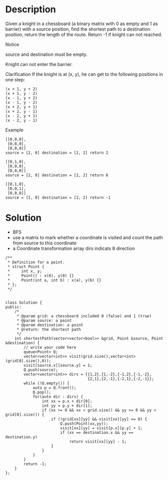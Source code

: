 # Description

Given a knight in a chessboard (a binary matrix with 0 as empty and 1 as barrier) with a source position, find the shortest path to a destination position, return the length of the route. 
Return -1 if knight can not reached.

 Notice

source and destination must be empty.

Knight can not enter the barrier.

Clarification
If the knight is at (x, y), he can get to the following positions in one step:
```
(x + 1, y + 2)
(x + 1, y - 2)
(x - 1, y + 2)
(x - 1, y - 2)
(x + 2, y + 1)
(x + 2, y - 1)
(x - 2, y + 1)
(x - 2, y - 1)
```
Example
```
[[0,0,0],
 [0,0,0],
 [0,0,0]]
source = [2, 0] destination = [2, 2] return 2

[[0,1,0],
 [0,0,0],
 [0,0,0]]
source = [2, 0] destination = [2, 2] return 6

[[0,1,0],
 [0,0,1],
 [0,0,0]]
source = [2, 0] destination = [2, 2] return -1
```

# Solution

- BFS
- use a matrix to mark whether a coordinate is visited and count the path from source to this coordinate
- a Coordinate transformation array dirs indicats 8 direction

```
/**
 * Definition for a point.
 * struct Point {
 *     int x, y;
 *     Point() : x(0), y(0) {}
 *     Point(int a, int b) : x(a), y(b) {}
 * };
 */


class Solution {
public:
    /*
     * @param grid: a chessboard included 0 (false) and 1 (true)
     * @param source: a point
     * @param destination: a point
     * @return: the shortest path 
     */
    int shortestPath(vector<vector<bool>> &grid, Point &source, Point &destination) {
        // write your code here
        queue<Point> Q;
        vector<vector<int>> visit(grid.size(),vector<int>(grid[0].size(),0));
        visit[source.x][source.y] = 1;
        Q.push(source);
        vector<vector<int>> dirs = {{1,2},{1,-2},{-1,2},{-1,-2},
                                    {2,1},{2,-1},{-2,1},{-2,-1}};
        while (!Q.empty()) {
            auto p = Q.front();
            Q.pop();
            for(auto dir : dirs) {
                int xx = p.x + dir[0];
                int yy = p.y + dir[1];
                if (xx >= 0 && xx < grid.size() && yy >= 0 && yy < grid[0].size()) {
                    if (!grid[xx][yy] && visit[xx][yy] == 0) {
                        Q.push(Point(xx,yy));
                        visit[xx][yy] = visit[p.x][p.y] + 1;
                        if (xx == destination.x && yy == destination.y)
                            return visit[xx][yy] - 1;
                    }
                }
            }
        }
        return -1;
    }
};
```
